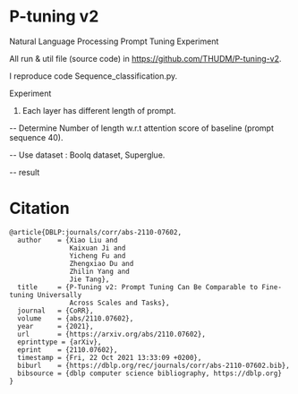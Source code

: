 # P-tuning v2

Natural Language Processing Prompt Tuning Experiment

All run & util file (source code) in https://github.com/THUDM/P-tuning-v2.

I reproduce code Sequence_classification.py.

Experiment 

1. Each layer has different length of prompt.

-- Determine Number of length w.r.t attention score of baseline (prompt sequence 40).

-- Use dataset : Boolq dataset, Superglue.

-- result




# Citation

```console
@article{DBLP:journals/corr/abs-2110-07602,
  author    = {Xiao Liu and
               Kaixuan Ji and
               Yicheng Fu and
               Zhengxiao Du and
               Zhilin Yang and
               Jie Tang},
  title     = {P-Tuning v2: Prompt Tuning Can Be Comparable to Fine-tuning Universally
               Across Scales and Tasks},
  journal   = {CoRR},
  volume    = {abs/2110.07602},
  year      = {2021},
  url       = {https://arxiv.org/abs/2110.07602},
  eprinttype = {arXiv},
  eprint    = {2110.07602},
  timestamp = {Fri, 22 Oct 2021 13:33:09 +0200},
  biburl    = {https://dblp.org/rec/journals/corr/abs-2110-07602.bib},
  bibsource = {dblp computer science bibliography, https://dblp.org}
}
```
